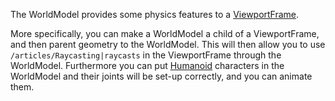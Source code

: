 The WorldModel provides some physics features to a [ViewportFrame](https://developer.roblox.com/en-us/api-reference/class/ViewportFrame).

More specifically, you can make a WorldModel a child of a ViewportFrame, and then parent geometry to the WorldModel. This will then allow you to use `/articles/Raycasting|raycasts` in the ViewportFrame through the WorldModel. Furthermore you can put [Humanoid](https://developer.roblox.com/en-us/api-reference/class/Humanoid) characters in the WorldModel and their joints will be set-up correctly, and you can animate them.